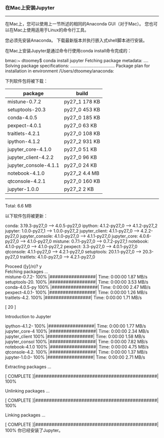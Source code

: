 ### 在Mac上安装Jupyter
****
在Mac上，您可以使用上一节所述的相同的Anaconda GUI（对于Mac）。 您也可以在Mac上使用适用于Linux的命令行工具。

您必须先安装Anaconda。 下载最新版本并执行嵌入式shell脚本进行安装。

在Mac上安装Jupyter是通过命令行使用conda install命令完成的：

bmac:~ dtoomey$	conda install	jupyter
Fetching package	metadata: ....
Solving	package	specifications: ....................................
Package	plan for	installation	in environment /Users/dtoomey/anaconda:

下列软件包将被下载：

package	|	build		
---------------------------	|	-----------------		
mistune-0.7.2	|	py27_1	178	KB
setuptools-20.3	|	py27_0	453	KB
conda-4.0.5	|	py27_0	185	KB
pexpect-4.0.1	|	py27_0	63	KB
traitlets-4.2.1	|	py27_0	108	KB
ipython-4.1.2	|	py27_2	931	KB
jupyter_core-4.1.0	|	py27_0	51	KB
jupyter_client-4.2.2	|	py27_0	96	KB
jupyter_console-4.1.1	|	py27_0	24	KB
notebook-4.1.0	|	py27_2	4.4	MB
qtconsole-4.2.1	|	py27_0	160	KB
jupyter-1.0.0	|	py27_2	2	KB

------------------------------------------------------------

Total:	6.6 MB

以下软件包将被更新：

conda:	3.19.3-py27_0 -->	4.0.5-py27_0
ipython:	4.1.2-py27_0  -->	4.1.2-py27_2
jupyter:	1.0.0-py27_1  -->	1.0.0-py27_2
jupyter_client:	4.1.1-py27_0  -->	4.2.2-py27_0
jupyter_console:	4.1.0-py27_0  -->	4.1.1-py27_0
jupyter_core:	4.0.6-py27_0  -->	4.1.0-py27_0
mistune:	0.7.1-py27_0  -->	0.7.2-py27_1
notebook:	4.1.0-py27_0	-->	4.1.0-py27_2
pexpect:	3.3-py27_0	-->	4.0.1-py27_0
qtconsole:	4.1.1-py27_0	-->	4.2.1-py27_0
setuptools:	20.1.1-py27_0 -->	20.3-py27_0
traitlets:	4.1.0-py27_0	-->	4.2.1-py27_0

Proceed ([y]/n)? y			
Fetching packages ...		
mistune-0.7.2- 100% |#################| Time: 0:00:00	1.87	MB/s
setuptools-20.	100% |#################| Time: 0:00:00	3.53	MB/s
conda-4.0.5-py 100%	|#################| Time: 0:00:00	2.47	MB/s
pexpect-4.0.1- 100%	|#################| Time: 0:00:00	1.26	MB/s
traitlets-4.2. 100%	|#################| Time: 0:00:00	1.71	MB/s
 

[ 20 ]

 
Introduction to Jupyter

ipython-4.1.2- 100% |#################| Time: 0:00:00	1.77	MB/s
jupyter_core-4 100% |#################| Time: 0:00:00	2.34	MB/s
jupyter_client 100% |#################| Time: 0:00:00	1.58	MB/s
jupyter_consol 100%	|#################| Time: 0:00:00	7.82	MB/s
notebook-4.1.0 100%	|#################| Time: 0:00:00	4.75	MB/s
qtconsole-4.2. 100%	|#################| Time: 0:00:00	1.37	MB/s
jupyter-1.0.0- 100%	|#################| Time: 0:00:00	2.71	MB/s

Extracting packages ...

[	COMPLETE ]|#############################################| 100%

Unlinking packages ...

[	COMPLETE ]|#############################################| 100%

Linking packages ...

[	COMPLETE ]|#############################################| 100%
你已经安装了Jupyter。






